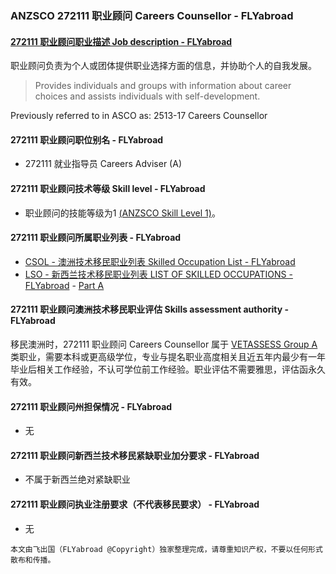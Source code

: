 ### ANZSCO 272111 职业顾问 Careers Counsellor - FLYabroad ###

####  [272111 职业顾问职业描述 Job description - FLYabroad](http://www.flyabroadvisa.com/anzsco/2721.html#272111)

职业顾问负责为个人或团体提供职业选择方面的信息，并协助个人的自我发展。 

> Provides individuals and groups with information about career choices and assists individuals with self-development.

Previously referred to in ASCO as:
2513-17 Careers Counsellor

#### 272111 职业顾问职位别名 - FLYabroad
 
- 272111 就业指导员 Careers Adviser (A)

#### 272111 职业顾问技术等级 Skill level - FLYabroad

- 职业顾问的技能等级为1 [(ANZSCO Skill Level 1)](http://www.flyabroadvisa.com/anzsco/)。

#### 272111 职业顾问所属职业列表 - FLYabroad

- [CSOL - 澳洲技术移民职业列表 Skilled Occupation List - FLYabroad](http://www.flyabroadvisa.com/sol/)
- [LSO - 新西兰技术移民职业列表 LIST OF SKILLED OCCUPATIONS - FLYabroad](http://nz.flyabroadvisa.com/lso/) - [Part A](parta)

#### 272111 职业顾问澳洲技术移民职业评估 Skills assessment authority - FLYabroad

移民澳洲时，272111 职业顾问 Careers Counsellor 属于 [VETASSESS Group A ](http://www.flyabroadvisa.com/ass/vetassess.html)类职业，需要本科或更高级学位，专业与提名职业高度相关且近五年内最少有一年毕业后相关工作经验，不认可学位前工作经验。职业评估不需要雅思，评估函永久有效。

#### 272111 职业顾问州担保情况 - FLYabroad

- 无

#### 272111 职业顾问新西兰技术移民紧缺职业加分要求 - FLYabroad

- 不属于新西兰绝对紧缺职业

#### 272111 职业顾问执业注册要求（不代表移民要求） - FLYabroad

- 无

`本文由飞出国（FLYabroad @Copyright）独家整理完成，请尊重知识产权，不要以任何形式散布和传播。`